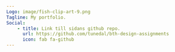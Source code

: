 ```yaml
---
Logo: image/fish-clip-art-9.png
Tagline: My portfolio.
Social:
    - title: Link till sidans github repo.
      url: https://github.com/tunedal/bth-design-assignments
      icon: fab fa-github
---
```

